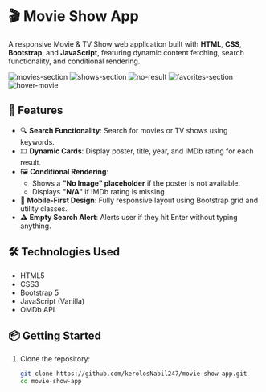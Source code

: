 # 🎬 Movie Show App

A responsive Movie & TV Show web application built with **HTML**, **CSS**, **Bootstrap**, and **JavaScript**, featuring dynamic content fetching, search functionality, and conditional rendering.

![movies-section](https://github.com/user-attachments/assets/c63ded5a-2728-4c49-88cb-7e0958bde64b)
![shows-section](https://github.com/user-attachments/assets/69faedae-f8d2-4f78-aeaa-112345466a8d)
![no-result](https://github.com/user-attachments/assets/ad24161d-b75c-4131-8eaf-992d6bbce002)
![favorites-section](https://github.com/user-attachments/assets/87965bd2-b1f4-4b22-b16a-7a2235d94c3d)
![hover-movie](https://github.com/user-attachments/assets/29e52fd4-c553-48b8-806e-141248619243)

## 🚀 Features

- 🔍 **Search Functionality**: Search for movies or TV shows using keywords.
- 🎞️ **Dynamic Cards**: Display poster, title, year, and IMDb rating for each result.
- 🖼️ **Conditional Rendering**:
  - Shows a **"No Image" placeholder** if the poster is not available.
  - Displays **"N/A"** if IMDb rating is missing.
- 📱 **Mobile-First Design**: Fully responsive layout using Bootstrap grid and utility classes.
- ⚠️ **Empty Search Alert**: Alerts user if they hit Enter without typing anything.

## 🛠️ Technologies Used

- HTML5
- CSS3
- Bootstrap 5
- JavaScript (Vanilla)
- OMDb API

## 📦 Getting Started

1. Clone the repository:
   ```bash
   git clone https://github.com/kerolosNabil247/movie-show-app.git
   cd movie-show-app
